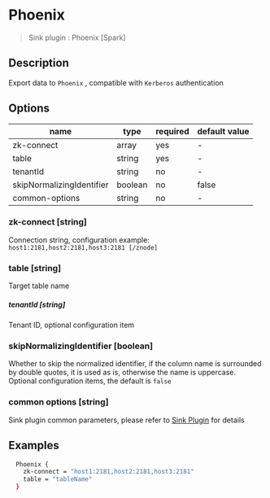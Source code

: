 # Phoenix

> Sink plugin : Phoenix [Spark]

## Description

Export data to `Phoenix` , compatible with `Kerberos` authentication

## Options

| name                      | type    | required | default value |
| ------------------------- | ------- | -------- | ------------- |
| zk-connect                | array   | yes      | -             |
| table                     | string  | yes      | -             |
| tenantId                  | string  | no       | -             |
| skipNormalizingIdentifier | boolean | no       | false         |
| common-options            | string  | no       | -             |

### zk-connect [string]

Connection string, configuration example: `host1:2181,host2:2181,host3:2181 [/znode]`

### table [string]

Target table name

##### tenantId [string]

Tenant ID, optional configuration item

### skipNormalizingIdentifier [boolean]

Whether to skip the normalized identifier, if the column name is surrounded by double quotes, it is used as is, otherwise the name is uppercase. Optional configuration items, the default is `false`

### common options [string]

Sink plugin common parameters, please refer to [Sink Plugin](./sink-plugin.md) for details

## Examples

```bash
  Phoenix {
    zk-connect = "host1:2181,host2:2181,host3:2181"
    table = "tableName"
  }
```
